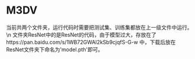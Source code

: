 # M3DV
当前共两个文件夹，运行代码时需要把测试集、训练集都放在上一级文件中运行。\n
文件夹ResNet中的是ResNet的代码，由于模型过大，存放在了https://pan.baidu.com/s/1WB72GWAI2kSb9cjqfS-G-w 中，下载后放在ResNet文件夹下命名为'model.pth'即可。
